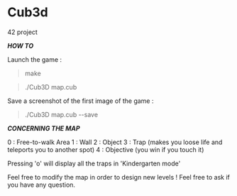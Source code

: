 # Cub3d
42 project

***HOW TO***

Launch the game :

> make

> ./Cub3D map.cub

Save a screenshot of the first image of the game :

> ./Cub3D map.cub --save

***CONCERNING THE MAP***

0 : Free-to-walk Area
1 : Wall
2 : Object
3 : Trap (makes you loose life and teleports you to another spot)
4 : Objective (you win if you touch it)

Pressing 'o' will display all the traps in 'Kindergarten mode'

Feel free to modify the map in order to design new levels !
Feel free to ask if you have any question.
